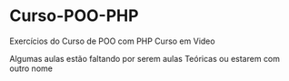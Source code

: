 # Curso-POO-PHP
Exercícios do Curso de POO com PHP 
Curso em Video

Algumas aulas estão faltando por serem aulas Teóricas ou estarem com outro nome
